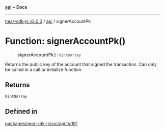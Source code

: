 [**api**](../README.md) • **Docs**

***

[near-sdk-js v2.0.0](../../packages.md) / [api](../README.md) / signerAccountPk

# Function: signerAccountPk()

> **signerAccountPk**(): `Uint8Array`

Returns the public key of the account that signed the transaction.
Can only be called in a call or initialize function.

## Returns

`Uint8Array`

## Defined in

[packages/near-sdk-js/src/api.ts:191](https://github.com/dim-daskalov/near-sdk-js/blob/55110428626c8c36ebf4dd321736ce1171846720/packages/near-sdk-js/src/api.ts#L191)
